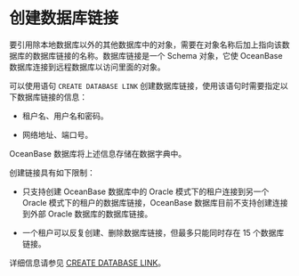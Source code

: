 创建数据库链接 
============================

要引用除本地数据库以外的其他数据库中的对象，需要在对象名称后加上指向该数据库的数据库链接的名称。数据库链接是一个 Schema 对象，它使 OceanBase 数据库连接到远程数据库以访问里面的对象。

可以使用语句 `CREATE DATABASE LINK` 创建数据库链接，使用该语句时需要指定以下数据库链接的信息：

* 租户名、用户名和密码。

  

* 网络地址、端口号。

  




OceanBase 数据库将上述信息存储在数据字典中。

创建链接具有如下限制：

* 只支持创建 OceanBase 数据库中的 Oracle 模式下的租户连接到另一个 Oracle 模式下的租户的数据库链接，OceanBase 数据库目前不支持创建连接到外部 Oracle 数据库的数据库链接。

  

* 一个租户可以反复创建、删除数据库链接，但最多只能同时存在 15 个数据库链接。

  




详细信息请参见 [CREATE DATABASE LINK](/zh-CN/11.sql-reference-oracle-mode/9.sql-statement-1/1.DDL-1/15.create-database-link-1.md)。
